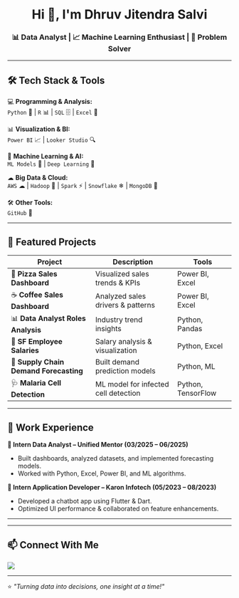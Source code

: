 <h1 align="center">Hi 👋, I'm Dhruv Jitendra Salvi</h1>
<h3 align="center">📊 Data Analyst | 📈 Machine Learning Enthusiast | 🧩 Problem Solver</h3>

---

## 🛠 Tech Stack & Tools  
💻 **Programming & Analysis:**  
`Python` 🐍 | `R` 📊 | `SQL` 🗄 | `Excel` 📑  

📊 **Visualization & BI:**  
`Power BI` 📈 | `Looker Studio` 🔍  

🤖 **Machine Learning & AI:**  
`ML Models` 🤖 | `Deep Learning` 🧠 

☁ **Big Data & Cloud:**  
`AWS` ☁ | `Hadoop` 🐘 | `Spark` ⚡ | `Snowflake` ❄ | `MongoDB` 🍃  

🛠 **Other Tools:**  
`GitHub` 🐙  

---

## 📂 Featured Projects  
| Project | Description | Tools |
|---------|-------------|-------|
| 🍕 **Pizza Sales Dashboard** | Visualized sales trends & KPIs | Power BI, Excel |
| ☕ **Coffee Sales Dashboard** | Analyzed sales drivers & patterns | Power BI, Excel |
| 📊 **Data Analyst Roles Analysis** | Industry trend insights | Python, Pandas |
| 💼 **SF Employee Salaries** | Salary analysis & visualization | Python, Excel |
| 🚚 **Supply Chain Demand Forecasting** | Built demand prediction models | Python, ML |
| 🩺 **Malaria Cell Detection** | ML model for infected cell detection | Python, TensorFlow |

---

## 💼 Work Experience  
**📍 Intern Data Analyst – Unified Mentor (03/2025 – 06/2025)**  
- Built dashboards, analyzed datasets, and implemented forecasting models.  
- Worked with Python, Excel, Power BI, and ML algorithms.  

**📍 Intern Application Developer – Karon Infotech (05/2023 – 08/2023)**  
- Developed a chatbot app using Flutter & Dart.  
- Optimized UI performance & collaborated on feature enhancements.  

---
<!--
## 📊 GitHub Stats  
<p align="center">
  <img src="https://github-readme-stats.vercel.app/api?username=DhruvSalvi&show_icons=true&theme=radical" alt="GitHub Stats" height="180" />
  <img src="https://github-readme-stats.vercel.app/api/top-langs/?username=DhruvSalvi&layout=compact&theme=radical" alt="Top Languages" height="180" />
</p>

<p align="center">
  <img src="https://github-readme-streak-stats.herokuapp.com/?user=DhruvSalvi&theme=radical" alt="GitHub Streak" height="180" />
</p>
-->
---

## 📫 Connect With Me  
<p align="left">
<!--
<a href="https://github.com/DhruvSalvi" target="_blank"><img src="https://img.shields.io/badge/GitHub-%2324292e.svg?&style=for-the-badge&logo=github&logoColor=white" /></a>
-->
<a href="www.linkedin.com/in/dhruv-salvi-06a2831a2" target="_blank"><img src="https://img.shields.io/badge/LinkedIn-%230077B5.svg?&style=for-the-badge&logo=linkedin&logoColor=white" /></a>
</p>

---

⭐️ _"Turning data into decisions, one insight at a time!"_
